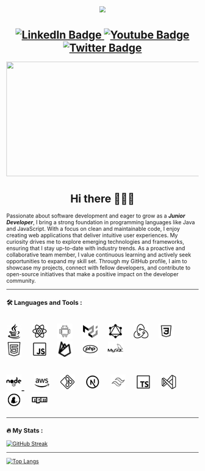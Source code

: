 <div id="header" align="center">
  <img src="https://media.giphy.com/media/h408T6Y5GfmXBKW62l/giphy.gif" width="200"/>
</div>
<h1 id="socials" align="center">
    <div id="badges">
  <a href="https://id.linkedin.com/in/sapto-aji-6579261b3" target="_blank">
    <img src="https://img.shields.io/badge/LinkedIn-blue?style=for-the-badge&logo=linkedin&logoColor=white" alt="LinkedIn Badge"/>
  </a>
  <a target="_blank" href="mailto:saptoarray@gmail.com">
    <img src="https://img.shields.io/badge/Gmail-red?logo=gmail&logoColor=white&style=for-the-badge" alt="Youtube Badge"/>
  </a>
  <a href="your-twitter-URL">
    <img src="https://img.shields.io/badge/Twitter-blue?style=for-the-badge&logo=twitter&logoColor=white" alt="Twitter Badge"/>
  </a>
</h1>
</div>

<div align="center">
  <img src="https://media.giphy.com/media/SWoSkN6DxTszqIKEqv/giphy.gif" width="600" height="300"/>
</div>
<h1 align="center">Hi there 👋🇮🇩 </h1>
<p>
  Passionate about software development and eager to grow as a <strong><i>Junior Developer</i></strong>, I bring a strong foundation in programming languages like Java and JavaScript. With a focus on clean and maintainable code, I enjoy creating web applications that deliver intuitive user experiences. My curiosity drives me to explore emerging technologies and frameworks, ensuring that I stay up-to-date with industry trends. As a proactive and collaborative team member, I value continuous learning and actively seek opportunities to expand my skill set. Through my GitHub profile, I aim to showcase my projects, connect with fellow developers, and contribute to open-source initiatives that make a positive impact on the developer community.
</p>

___
### :hammer_and_wrench: Languages and Tools :
<div>
  <h1>
  <a target="_blank" href="https://icons8.com/icon/ETDhNONw82Nc/java"><img src="https://github.com/SaptooAji/SaptooAji/blob/main/icons8-java%20(1).gif" title="Java" alt="Java" width="40" height="40"/></a>&nbsp;&nbsp;&nbsp;
  <a target="_blank" href="https://icons8.com/icon/ETDhNONw82Nc/java"><img src="https://github.com/SaptooAji/SaptooAji/blob/main/icons8-react-native.gif" title="React" alt="React" width="40" height="40"/></a>&nbsp;&nbsp;&nbsp;
  <a target="_blank" href="https://icons8.com/icon/ETDhNONw82Nc/java"><img src="https://github.com/SaptooAji/SaptooAji/blob/main/icons8-android-logo-100.png" title="Android" alt="Android" width="40" height="40"/></a>&nbsp;&nbsp;&nbsp;
  <a target="_blank" href="https://icons8.com/icon/ETDhNONw82Nc/java"><img src="https://github.com/SaptooAji/SaptooAji/blob/main/icons8-material-ui-48.png" title="Material UI" alt="Material UI" width="40" height="40"/></a>&nbsp;&nbsp;&nbsp;
  <a target="_blank" href="https://icons8.com/icon/ETDhNONw82Nc/java"><img src="https://github.com/SaptooAji/SaptooAji/blob/main/icons8-graphql-50.png" title="Graphql" alt="Graphql" width="40" height="40"/></a>&nbsp;&nbsp;&nbsp;
   <a target="_blank" href="https://icons8.com/icon/ETDhNONw82Nc/java"><img src="https://github.com/SaptooAji/SaptooAji/blob/main/icons8-redux-50.png" title="Redux" alt="Redux " width="40" height="40"/></a>&nbsp;&nbsp;&nbsp;
   <a target="_blank" href="https://icons8.com/icon/ETDhNONw82Nc/java"><img src="https://github.com/SaptooAji/SaptooAji/blob/main/icons8-css-logo-50.png"  title="CSS3" alt="CSS" width="40" height="40"/></a>&nbsp;&nbsp;&nbsp;
    <a target="_blank" href="https://icons8.com/icon/ETDhNONw82Nc/java"><img src="https://github.com/SaptooAji/SaptooAji/blob/main/icons8-html-logo-50.png" title="HTML5" alt="HTML" width="40" height="40"/></a>&nbsp;&nbsp;&nbsp;
    <a target="_blank" href="https://icons8.com/icon/ETDhNONw82Nc/java"><img src="https://github.com/SaptooAji/SaptooAji/blob/main/icons8-javascript.gif" title="JavaScript" alt="JavaScript" width="40" height="40"/></a>&nbsp;&nbsp;&nbsp;
    <a target="_blank" href="https://icons8.com/icon/ETDhNONw82Nc/java"><img src="https://github.com/SaptooAji/SaptooAji/blob/main/icons8-firebase-24.png" title="Firebase" alt="Firebase" width="40" height="40"/></a>&nbsp;&nbsp;&nbsp;
    <a target="_blank" href="https://icons8.com/icon/ETDhNONw82Nc/java"><img src="https://github.com/SaptooAji/SaptooAji/blob/main/icons8-php-logo-50.png" title="Php"  alt="Php" width="40" height="40"/></a>&nbsp;&nbsp;&nbsp;
    <a target="_blank" href="https://icons8.com/icon/ETDhNONw82Nc/java"><img src="https://github.com/SaptooAji/SaptooAji/blob/main/icons8-mysql-logo-50.png" title="MySQL"  alt="MySQL" width="40" height="40"/></a>&nbsp;&nbsp;&nbsp;
  </h1>
  <h1>
    <a target="_blank" href="https://icons8.com/icon/ETDhNONw82Nc/java">
  <img src="https://github.com/SaptooAji/SaptooAji/blob/main/icons8-nodejs-64.png" title="NodeJS" alt="NodeJS" width="40" height="40"/>
    </a>&nbsp;&nbsp;&nbsp;
    <a target="_blank" href="https://icons8.com/icon/ETDhNONw82Nc/java"><img src="https://github.com/SaptooAji/SaptooAji/blob/main/icons8-aws-logo-64.png" title="AWS" alt="AWS" width="40" height="40"/></a>&nbsp;&nbsp;&nbsp;
    <a target="_blank" href="https://icons8.com/icon/ETDhNONw82Nc/java"><img src="https://github.com/SaptooAji/SaptooAji/blob/main/icons8-git-logo-50.png" title="Git" alt="Git" width="40" height="40"/></a>&nbsp;&nbsp;&nbsp;
    <a target="_blank" href="https://icons8.com/icon/ETDhNONw82Nc/java"><img src="https://github.com/SaptooAji/SaptooAji/blob/main/icons8-nextjs-48.png" title="NextJS" alt="NextJS" width="40" height="40"/></a>&nbsp;&nbsp;&nbsp;
    <a target="_blank" href="https://icons8.com/icon/ETDhNONw82Nc/java"><img src="https://github.com/SaptooAji/SaptooAji/blob/main/icons8-tailwind-css-100.png" title="Tailwind Css" alt="TailwindCss" width="40" height="40"/></a>&nbsp;&nbsp;&nbsp;
    <a target="_blank" href="https://icons8.com/icon/ETDhNONw82Nc/java"><img src="https://github.com/SaptooAji/SaptooAji/blob/main/icons8-typescript-50.png" title="Typescript" alt="Typescript" width="40" height="40"/></a>&nbsp;&nbsp;&nbsp;
    <a target="_blank" href="https://icons8.com/icon/ETDhNONw82Nc/java"><img src="https://github.com/SaptooAji/SaptooAji/blob/main/icons8-visual-studio-50.png" title="VsCode" alt="VsCode" width="40" height="40"/></a>&nbsp;&nbsp;&nbsp;
    <a target="_blank" href="https://icons8.com/icon/ETDhNONw82Nc/java"><img src="https://github.com/SaptooAji/SaptooAji/blob/main/icons8-yarn-logo-64.png" title="Yarn" alt="Yarn" width="40" height="40"/></a>&nbsp;&nbsp;&nbsp;
    <a target="_blank" href="https://icons8.com/icon/ETDhNONw82Nc/java"><img src="https://github.com/SaptooAji/SaptooAji/blob/main/icons8-npm-logo-64.png" title="Yarn" alt="Yarn" width="40" height="40"/></a>&nbsp;&nbsp;&nbsp;
  </h1>
</div>

___

### :fire: My Stats :
[![GitHub Streak](https://github-readme-streak-stats.herokuapp.com?user=SaptooAji&theme=dark&hide_border=true)](https://git.io/streak-stats)

___
[![Top Langs](https://github-readme-stats.vercel.app/api/top-langs/?username=SaptooAji&layout=compact&theme=vision-friendly-dark)](https://github.com/anuraghazra/github-readme-stats)

<!--
**SaptooAji/SaptooAji** is a ✨ _special_ ✨ repository because its `README.md` (this file) appears on your GitHub profile.

Here are some ideas to get you started:

- 🔭 I’m currently working on ...
- 🌱 I’m currently learning ...
- 👯 I’m looking to collaborate on ...
- 🤔 I’m looking for help with ...
- 💬 Ask me about ...
- 📫 How to reach me: ...
- 😄 Pronouns: ...
- ⚡ Fun fact: ...
-->
